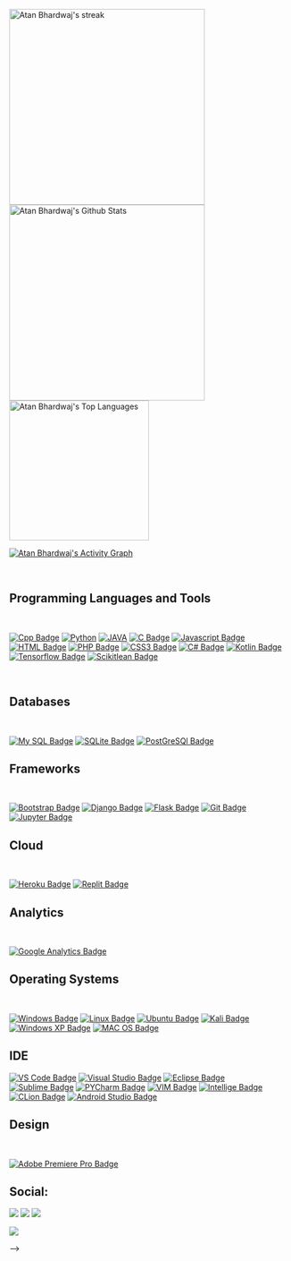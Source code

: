 <!-- <a href="#">
<p align="center"><img width="25%" height="auto" src="./vegita.gif" height="175px"/>
</p></a>

<h1 align="center">Hello, I am Atan</h1>


## About Me

- 🔭 I'm in the final year of my undergrad in Computer Science with a specialization in Machine Learning & Artificial Intelligence.

- 🌱 I enjoy problem solving and exploring **Data Structures and Algorithms.**

- 👯 Open for collaborations on **Web Development and Machine Learning** ideas.

- ⚡ **I like to talk about cosmology**

- 👨‍💻 You may know more about me **[HERE](https://atanbhardwaj.github.io/whoisatan)**

<!-- - 📫 How to reach me **atanbhardwaj@gmail.com** -->

<p float="left">

<img title="🔥 Get streak stats for your profile at git.io/streak-stats" width="350" alt="Atan Bhardwaj's streak" src="https://github-readme-streak-stats.herokuapp.com/?user=atanbhardwaj&theme=synthwave&hide_border=true&stroke=0000&background=060A0CD0"/>

<img width ="350" alt="Atan Bhardwaj's Github Stats" src="https://github-readme-stats.vercel.app/api?username=atanbhardwaj&show_icons=true&count_private=true&theme=outrun&hide_border=true&bg_color=0D1117" />

<img width="250" alt="Atan Bhardwaj's Top Languages" src="https://github-readme-stats.vercel.app/api/top-langs/?username=atanbhardwaj&langs_count=8&count_private=true&layout=compact&theme=react&hide_border=true&bg_color=0D1117" />
</p>

<!-- <p align="center" style="display: inline-block;"> -->



<!-- </p> -->

<!-- ##  My Github Stats -->
  <!-- <p align="center" style="display: inline-block; ">
  <br/>
    <a href="https://github.com/atanbhardwaj/github-readme-stats"></a>
</p>
<br/>

<p align="center">
  <a href="https://github.com/atanbhardwaj/github-readme-stats"></a>
</p>

  <br/> -->


<a href="https://github.com/atanbhardwaj/github-readme-activity-graph"><img alt="Atan Bhardwaj's Activity Graph" src="https://activity-graph.herokuapp.com/graph?username=atanbhardwaj&bg_color=0D1117&color=5BCDEC&line=5BCDEC&point=FFFFFF&hide_border=true" /></a>

<br/>

<!-- ## 🚀 Languages and Tools: -->

<p align="center"> 
    <!-- <a href="https://www.java.com" target="_blank"> <img src="https://img.icons8.com/color/48/000000/java-coffee-cup-logo.png"/> </a> -->
    <!-- <a href="https://reactjs.org/" target="_blank"> <img src="https://img.icons8.com/color/48/000000/react-native.png"/> </a> -->
    <!-- <a href="https://spring.io/projects/spring-boot" target="_blank"> <img src="https://img.icons8.com/color/48/000000/spring-logo.png"/> </a>  -->
    <!-- <a href="https://developer.mozilla.org/en-US/docs/Web/JavaScript" target="_blank"> <img src="https://img.icons8.com/color/48/000000/javascript.png"/> </a> 
    <a href="https://www.w3.org/html/" target="_blank"> <img src="https://img.icons8.com/color/48/000000/html-5.png"/> </a> 
    <a href="https://www.w3schools.com/css/" target="_blank"> <img src="https://img.icons8.com/color/48/000000/css3.png"/> </a> 
    <a href="https://getbootstrap.com" target="_blank"> <img src="https://img.icons8.com/color/48/000000/bootstrap.png"/> </a> 
    <a href="https://www.python.org" target="_blank"> <img src="https://img.icons8.com/color/48/000000/python.png"/> </a> 
    <a style="padding-right:8px;" href="https://nodejs.org" target="_blank"> <img src="https://img.icons8.com/color/48/000000/nodejs.png"/> </a> 
    <a style="padding-right:8px;" href="https://www.mysql.com/" target="_blank"> <img src="https://img.icons8.com/fluent/50/000000/mysql-logo.png"/> </a>
    <a href="https://www.mongodb.com/" target="_blank"> <img src="https://raw.githubusercontent.com/devicons/devicon/master/icons/mongodb/mongodb-original-wordmark.svg" alt="mongodb" width="48" height="48"/> </a> 
    <a href="https://firebase.google.com/" target="_blank"> <img src="https://img.icons8.com/color/48/000000/firebase.png"/> </a> 
    <a href="https://postman.com" target="_blank"> <img src="https://www.vectorlogo.zone/logos/getpostman/getpostman-icon.svg" alt="postman" width="45" height="45"/> </a>   
    <a href="https://git-scm.com/" target="_blank"> <img src="https://img.icons8.com/color/48/000000/git.png"/> </a> 
    <a href="https://www.jenkins.io" target="_blank"> <img src="https://www.vectorlogo.zone/logos/jenkins/jenkins-icon.svg" alt="jenkins" width="48" height="48"/> </a> 
    <a href="https://redux.js.org" target="_blank"> <img src="https://img.icons8.com/color/48/000000/redux.png"/> </a>
    <a href="https://expressjs.com" target="_blank"> <img src="https://raw.githubusercontent.com/devicons/devicon/master/icons/express/express-original-wordmark.svg" alt="express" width="40" height="40"/> </a>
</p> -->


##  Programming Languages and Tools
<br>

<!-- TODO: Make technologies links takes you to repositories -->

[![Cpp Badge](https://img.shields.io/badge/C%2B%2B-00599C?style=for-the-badge&logo=c%2B%2B&logoColor=white)](#) [![Python](https://img.shields.io/badge/Python-FFD43B?style=for-the-badge&logo=python&logoColor=darkgreen)](#) [![JAVA](https://img.shields.io/badge/Java-ED8B00?style=for-the-badge&logo=java&logoColor=white)](#) [![C Badge](https://img.shields.io/badge/C-00599C?style=for-the-badge&logo=c&logoColor=white)](#) [![Javascript Badge](https://img.shields.io/badge/-Javascript-F0DB4F?style=for-the-badge&labelColor=black&logo=javascript&logoColor=F0DB4F)](#)
[![HTML Badge](https://img.shields.io/badge/HTML5-E34F26?style=for-the-badge&logo=html5&logoColor=white)](#) [![PHP Badge](https://img.shields.io/badge/PHP-777BB4?style=for-the-badge&logo=php&logoColor=white)](#)
[![CSS3 Badge](https://img.shields.io/badge/CSS3-1572B6?style=for-the-badge&logo=css3&logoColor=white)](#)
[![C# Badge](https://img.shields.io/badge/C%23-239120?style=for-the-badge&logo=c-sharp&logoColor=white)](#)
[![Kotlin Badge](https://img.shields.io/badge/Kotlin-0095D5?&style=for-the-badge&logo=kotlin&logoColor=white)](#)
[![Tensorflow Badge](https://img.shields.io/badge/TensorFlow-FF6F00?style=for-the-badge&logo=TensorFlow&logoColor=white)](#)
[![Scikitlean Badge](https://img.shields.io/badge/scikit_learn-F7931E?style=for-the-badge&logo=scikit-learn&logoColor=white)](#)


<br/>

## Databases

<br/>

[![My SQL Badge](https://img.shields.io/badge/MySQL-00000F?style=for-the-badge&logo=mysql&logoColor=white)](#)
[![SQLite  Badge](https://img.shields.io/badge/SQLite-07405E?style=for-the-badge&logo=sqlite&logoColor=white)](#)
[![PostGreSQl  Badge](https://img.shields.io/badge/PostgreSQL-316192?style=for-the-badge&logo=postgresql&logoColor=white)](#)


## Frameworks

<br/>

[![Bootstrap  Badge](https://img.shields.io/badge/Bootstrap-563D7C?style=for-the-badge&logo=bootstrap&logoColor=white)](#)
[![Django  Badge](https://img.shields.io/badge/Django-092E20?style=for-the-badge&logo=django&logoColor=green)](#)
[![Flask Badge](https://img.shields.io/badge/Flask-000000?style=for-the-badge&logo=flask&logoColor=white)](#)
[![Git Badge](https://img.shields.io/badge/Git-F05032?style=for-the-badge&logo=git&logoColor=white)](#)
[![Jupyter Badge](https://img.shields.io/badge/Jupyter-F37626.svg?&style=for-the-badge&logo=Jupyter&logoColor=white)](#)


## Cloud 

<br/>

[![Heroku Badge](https://img.shields.io/badge/Heroku-430098?style=for-the-badge&logo=heroku&logoColor=white)](#)
[![Replit Badge](https://img.shields.io/badge/replit-667881?style=for-the-badge&logo=replit&logoColor=white)](#)


## Analytics

<br/>

[![Google Analytics Badge](https://img.shields.io/badge/Google%20Analytics-E37400?style=for-the-badge&logo=google%20analytics&logoColor=white)](#)


## Operating Systems
<br/>

[![Windows Badge](https://img.shields.io/badge/Windows-0078D6?style=for-the-badge&logo=windows&logoColor=whitee)](#)
[![Linux Badge](https://img.shields.io/badge/Linux-FCC624?style=for-the-badge&logo=linux&logoColor=black)](#)
[![Ubuntu Badge](https://img.shields.io/badge/Ubuntu-E95420?style=for-the-badge&logo=ubuntu&logoColor=white)](#)
[![Kali Badge](https://img.shields.io/badge/Kali_Linux-557C94?style=for-the-badge&logo=kali-linux&logoColor=white)](#)
[![Windows XP Badge](https://img.shields.io/badge/Windows_XP-003399?style=for-the-badge&logo=windows-xp&logoColor=white)](#)
[![MAC OS Badge](https://img.shields.io/badge/mac%20os-000000?style=for-the-badge&logo=apple&logoColor=white)](#)

## IDE

[![VS Code Badge](https://img.shields.io/badge/Visual_Studio_Code-0078D4?style=for-the-badge&logo=visual%20studio%20code&logoColor=white)](#)
[![Visual Studio Badge](https://img.shields.io/badge/Visual_Studio-5C2D91?style=for-the-badge&logo=visual%20studio&logoColor=white)](#)
[![Eclipse Badge](https://img.shields.io/badge/Eclipse-2C2255?style=for-the-badge&logo=eclipse&logoColor=white)](#)
[![Sublime Badge](https://img.shields.io/badge/sublime_text-%23575757.svg?&style=for-the-badge&logo=sublime-text&logoColor=important)](#)
[![PYCharm Badge](https://img.shields.io/badge/pycharm-143?style=for-the-badge&logo=pycharm&logoColor=black&color=black&labelColor=green)](#)
[![VIM Badge](https://img.shields.io/badge/VIM-%2311AB00.svg?&style=for-the-badge&logo=vim&logoColor=white)](#)
[![Intellige Badge](https://img.shields.io/badge/IntelliJIDEA-000000.svg?style=for-the-badge&logo=intellij-idea&logoColor=white)](#)
[![CLion Badge](https://img.shields.io/badge/CLion-000000?style=for-the-badge&logo=clion&logoColor=white)](#)
[![Android Studio Badge](https://img.shields.io/badge/Android_Studio-3DDC84?style=for-the-badge&logo=android-studio&logoColor=white)](#)

## Design
<br/>

[![Adobe Premiere Pro Badge](https://img.shields.io/badge/Adobe%20Premiere%20Pro-9999FF?style=for-the-badge&logo=Adobe%20Premiere%20Pro&logoColor=white)](#)


<!-- [![React Badge](https://img.shields.io/badge/-React-61DBFB?style=for-the-badge&labelColor=black&logo=react&logoColor=61DBFB)](#)  [![Javascript Badge](https://img.shields.io/badge/-Javascript-F0DB4F?style=for-the-badge&labelColor=black&logo=javascript&logoColor=F0DB4F)](#) [![Typescript Badge](https://img.shields.io/badge/-Typescript-007acc?style=for-the-badge&labelColor=black&logo=typescript&logoColor=007acc)](#) [![Nodejs Badge](https://img.shields.io/badge/-Nodejs-3C873A?style=for-the-badge&labelColor=black&logo=node.js&logoColor=3C873A)](#) [![GraphQL Badge](https://img.shields.io/badge/-GraphQl-e535ab?style=for-the-badge&labelColor=black&logo=node.js&logoColor=e535ab)](#) -->

## Social: 

<p align="left">

<!-- <a href = "https://www.linkedin.com/in/atanbhardwaj/"><img src="https://img.icons8.com/fluent/48/000000/linkedin.png"/></a>
<a href = "https://twitter.com/atanbhardwaj"><img src="https://img.icons8.com/fluent/48/000000/twitter.png"/></a>
<a href = "https://www.instagram.com/atanbhardwaj/"><img src="https://img.icons8.com/fluent/48/000000/instagram-new.png"/></a> -->
<!-- <a href = "https://www.youtube.com/channel/UC-NXT1lYAOPa3lrgWXqvuHA"><img src="https://img.icons8.com/color/48/000000/youtube-play.png"/></a> -->

<a><img src="https://img.shields.io/badge/LinkedIn-0077B5?style=for-the-badge&logo=linkedin&logoColor=white"></a>
<a href="https://www.twitter.com/@atan_bhardwaj"><img src="https://img.shields.io/badge/Twitter-1DA1F2?style=for-the-badge&logo=twitter&logoColor=white"/></a>
<a href = "https://www.instagram.com/atanbhardwaj/"><img src="https://img.shields.io/badge/Instagram-E4405F?style=for-the-badge&logo=instagram&logoColor=white"/></a>
</p>

<!-- ## ❤ Views and Followers -->
<a href="https://github.com/Meghna-DAS/github-profile-views-counter">
    <img src="https://komarev.com/ghpvc/?username=atanbhardwaj">
</a>
<!-- <a href="https://github.com/atanbhardwaj?tab=followers"><img src="https://img.shields.io/github/followers/atanbhardwaj?label=Followers&style=social" alt="GitHub Badge"></a> -->

<!-- ![Jokes Card](https://readme-jokes.vercel.app/api) -->
 -->
